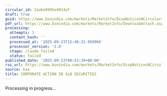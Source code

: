 ```yaml
---
circular_id: 2aabe0985e4014af
draft: true
guid: https://www.bseindia.com/markets/MarketInfo/DispNoticesNCirculars.aspx?Noticeid={F42CFD3B-8E02-478C-BCAB-1608668BA025}&noticeno=20250923-10&dt=09/23/2025&icount=10&totcount=78&flag=0
pdf_url: https://www.bseindia.com/markets/MarketInfo/DownloadAttach.aspx?id=20250923-10&attachedId=0679bed7-8266-4533-909d-3f0219120880
processing:
  attempts: 1
  content_hash: ''
  processed_at: '2025-09-23T15:40:23.950966'
  processor_version: '2.0'
  stage: claude_failed
  status: failed
published_date: '2025-09-23T08:53:39+00:00'
rss_url: https://www.bseindia.com/markets/MarketInfo/DispNoticesNCirculars.aspx?Noticeid={F42CFD3B-8E02-478C-BCAB-1608668BA025}&noticeno=20250923-10&dt=09/23/2025&icount=10&totcount=78&flag=0
source: bse
title: CORPORATE ACTION IN SLB SECURITIES
---
```


Processing in progress...